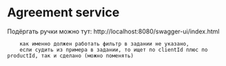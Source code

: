 # Agreement service

Подёргать ручки можно тут: http://localhost:8080/swagger-ui/index.html

		как именно должен работать фильтр в задании не указано,
		если судить из примера в задании, то ищет по clientId плюс по productId, так и сделано (можно поменять) 